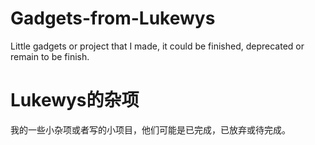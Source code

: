 # Gadgets-from-Lukewys
Little gadgets or project that I made, it could be finished, deprecated or remain to be finish.

# Lukewys的杂项
我的一些小杂项或者写的小项目，他们可能是已完成，已放弃或待完成。
